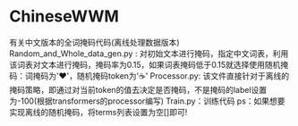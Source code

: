 # ChineseWWM
有关中文版本的全词掩码代码(离线处理数据版本)
Random_and_Whole_data_gen.py : 对初始文本进行掩码，指定中文词表，利用该词表对文本进行掩码，掩码率为0.15，如果词表掩码低于0.15就选择使用随机掩码：词掩码为'♥'，随机掩码token为'☕'
Processor.py: 该文件直接针对于离线的掩码策略，即通过对当前token的值去决定是否掩码，不是掩码的label设置为-100(根据transformers的processor编写)
Train.py：训练代码
ps：如果想要实现离线的随机掩码，将terms列表设置为空[]即可!
